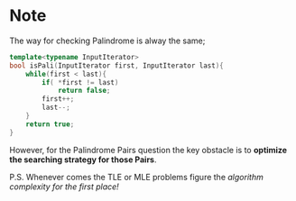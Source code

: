 # Note

The way for checking Palindrome is alway the same;

```c++
template<typename InputIterator>
bool isPali(InputIterator first, InputIterator last){
    while(first < last){
        if( *first != last)
            return false;
        first++;
        last--;
    }    
    return true;
}
```

However, for the Palindrome Pairs question the key obstacle is to **optimize
the searching strategy for those Pairs**.

P.S. Whenever comes the TLE or MLE problems figure the *algorithm complexity for the first place!*
